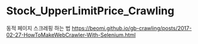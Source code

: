 # Stock_UpperLimitPrice_Crawling

동적 페이지 스크레핑 하는 법
https://beomi.github.io/gb-crawling/posts/2017-02-27-HowToMakeWebCrawler-With-Selenium.html
